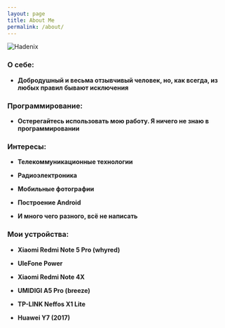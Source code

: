 ```yaml
---
layout: page
title: About Me
permalink: /about/
---
```


![Hadenix](http://Hadenix.github.io/images/avatar.png)

### О себе:
* **Добродушный и весьма отзывчивый человек, но, как всегда, из любых правил бывают исключения**

### Программирование:
* **Остерегайтесь использовать мою работу. Я ничего не знаю в программировании**

### Интересы:
* **Телекоммуникационные технологии**

* **Радиоэлектроника**

* **Мобильные фотографии**

* **Построение Android**

* **И много чего разного, всё не написать**

### Мои устройства:
* **Xiaomi Redmi Note 5 Pro (whyred)**

* **UleFone Power**

* **Xiaomi Redmi Note 4X**

* **UMIDIGI A5 Pro (breeze)**

* **TP-LINK Neffos X1 Lite**

* **Huawei Y7 (2017)**

